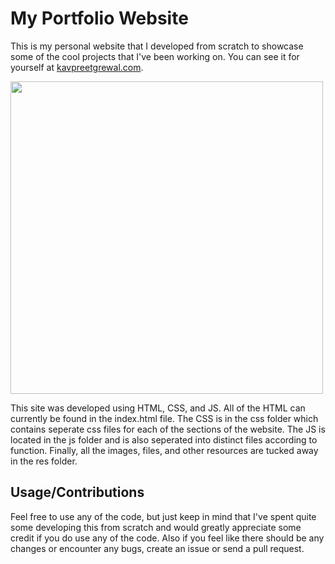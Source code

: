 # My Portfolio Website 
This is my personal website that I developed from scratch to showcase some of the cool projects that I've been working on. You can see it for yourself at [kavpreetgrewal.com](https://kavpreetgrewal.github.io/personal-website-v1/).

<img src="https://github.com/KavpreetGrewal/personal-website-v1/blob/master/res/Screen%20Shot%202020-08-15%20at%208.00.13%20PM.png" height="500"/>

This site was developed using HTML, CSS, and JS. All of the HTML can currently be found in the index.html file. The CSS is in the css folder which contains seperate css files for each of the sections of the website. The JS is located in the js folder and is also seperated into distinct files according to function. Finally, all the images, files, and other resources are tucked away in the res folder.

## Usage/Contributions
Feel free to use any of the code, but just keep in mind that I've spent quite some developing this from scratch and would greatly appreciate some credit if you do use any of the code. Also if you feel like there should be any changes or encounter any bugs, create an issue or send a pull request.
